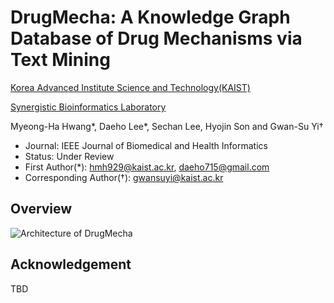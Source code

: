 # DrugMecha: A Knowledge Graph Database of Drug Mechanisms via Text Mining

[Korea Advanced Institute Science and Technology(KAIST)](https://kaist.ac.kr/en/)

[Synergistic Bioinformatics Laboratory](https://synbi.kaist.ac.kr/)

Myeong-Ha Hwang*, Daeho Lee*, Sechan Lee, Hyojin Son and Gwan-Su Yi†
- Journal: IEEE Journal of Biomedical and Health Informatics
- Status: Under Review
- First Author(*): hmh929@kaist.ac.kr, daeho715@gmail.com
- Corresponding Author(†): gwansuyi@kaist.ac.kr

## Overview

![Architecture of DrugMecha](https://github.com/SYNBI-KAIST/DrugMecha/blob/main/DrugMecha-Overview.png)

## Acknowledgement

TBD
